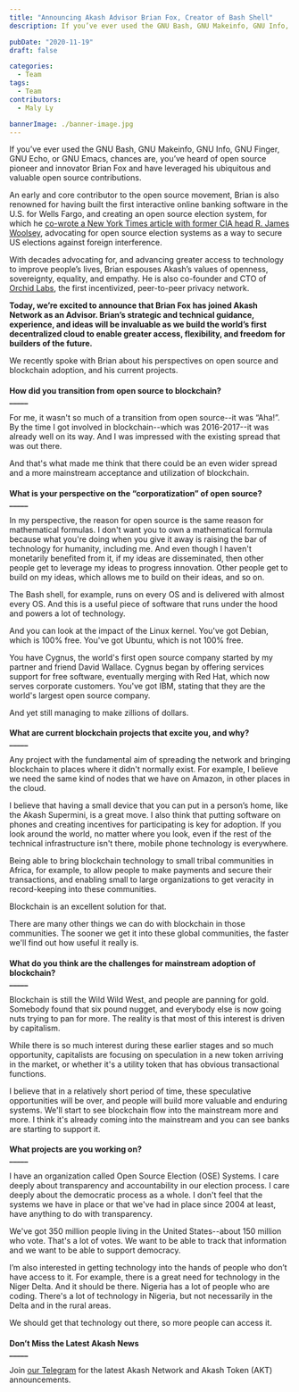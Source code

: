 ```yaml
---
title: "Announcing Akash Advisor Brian Fox, Creator of Bash Shell"
description: If you’ve ever used the GNU Bash, GNU Makeinfo, GNU Info, GNU Finger, GNU Echo, or GNU Emacs, chances are, you’ve heard of open source pioneer and innovator Brian Fox and have leveraged his ubiquitous and valuable open source contributions.

pubDate: "2020-11-19"
draft: false

categories:
  - Team
tags:
  - Team
contributors:
  - Maly Ly

bannerImage: ./banner-image.jpg
---
```

If you’ve ever used the GNU Bash, GNU Makeinfo, GNU Info, GNU Finger, GNU Echo, or GNU Emacs, chances are, you’ve heard of open source pioneer and innovator Brian Fox and have leveraged his ubiquitous and valuable open source contributions.  

An early and core contributor to the open source movement, Brian is also renowned for having built the first interactive online banking software in the U.S. for Wells Fargo, and creating an open source election system, for which he [co-wrote a New York Times article with former CIA head R. James Woolsey](https://www.nytimes.com/2017/08/03/opinion/open-source-software-hacker-voting.html), advocating for open source election systems as a way to secure US elections against foreign interference.  

With decades advocating for, and advancing greater access to technology to improve people’s lives, Brian espouses Akash’s values of openness, sovereignty, equality, and empathy. He is also co-founder and CTO of [Orchid Labs](https://www.orchid.com/), the first incentivized, peer-to-peer privacy network.  

**Today, we’re excited to announce that Brian Fox has joined Akash Network as an Advisor. Brian’s strategic and technical guidance, experience, and ideas will be invaluable as we build the world’s first decentralized cloud to enable greater access, flexibility, and freedom for builders of the future.**   

We recently spoke with Brian about his perspectives on open source and blockchain adoption, and his current projects.

####   
**How did you transition from open source to blockchain?**  
**\_\_\_\_\_**

For me, it wasn't so much of a transition from open source--it was “Aha!”. By the time I got involved in blockchain--which was 2016-2017--it was already well on its way. And I was impressed with the existing spread that was out there.   

And that's what made me think that there could be an even wider spread and a more mainstream acceptance and utilization of blockchain.

####   
**What is your perspective on the “corporatization” of open source?**   
**\_\_\_\_\_**

In my perspective, the reason for open source is the same reason for mathematical formulas. I don't want you to own a mathematical formula because what you're doing when you give it away is raising the bar of technology for humanity, including me. And even though I haven't monetarily benefited from it, if my ideas are disseminated, then other people get to leverage my ideas to progress innovation. Other people get to build on my ideas, which allows me to build on their ideas, and so on.  

The Bash shell, for example, runs on every OS and is delivered with almost every OS. And this is a useful piece of software that runs under the hood and powers a lot of technology.   

And you can look at the impact of the Linux kernel. You've got Debian, which is 100% free. You've got Ubuntu, which is not 100% free.   

You have Cygnus, the world's first open source company started by my partner and friend David Wallace. Cygnus began by offering services support for free software, eventually merging with Red Hat, which now serves corporate customers. You've got IBM, stating that they are the world's largest open source company.  

And yet still managing to make zillions of dollars.

####   
**What are current blockchain projects that excite you, and why?**  
**\_\_\_\_\_**  

Any project with the fundamental aim of spreading the network and bringing blockchain to places where it didn't normally exist. For example, I believe we need the same kind of nodes that we have on Amazon, in other places in the cloud.   

I believe that having a small device that you can put in a person’s home, like the Akash Supermini, is a great move. I also think that putting software on phones and creating incentives for participating is key for adoption. If you look around the world, no matter where you look, even if the rest of the technical infrastructure isn't there, mobile phone technology is everywhere.

Being able to bring blockchain technology to small tribal communities in Africa, for example, to allow people to make payments and secure their transactions, and enabling small to large organizations to get veracity in record-keeping into these communities.   

Blockchain is an excellent solution for that.  

There are many other things we can do with blockchain in those communities. The sooner we get it into these global communities, the faster we'll find out how useful it really is.

####   
**What do you think are the challenges for mainstream adoption of blockchain?**  
**\_\_\_\_\_**

Blockchain is still the Wild Wild West, and people are panning for gold. Somebody found that six pound nugget, and everybody else is now going nuts trying to pan for more. The reality is that most of this interest is driven by capitalism.   

While there is so much interest during these earlier stages and so much opportunity, capitalists are focusing on speculation in a new token arriving in the market, or whether it's a utility token that has obvious transactional functions.   

I believe that in a relatively short period of time, these speculative opportunities will be over, and people will build more valuable and enduring systems. We'll start to see blockchain flow into the mainstream more and more. I think it's already coming into the mainstream and you can see banks are starting to support it. 

####   
**What projects are you working on?**  
**\_\_\_\_\_**

I have an organization called Open Source Election (OSE) Systems. I care deeply about transparency and accountability in our election process. I care deeply about the democratic process as a whole. I don't feel that the systems we have in place or that we've had in place since 2004 at least, have anything to do with transparency.   

We've got 350 million people living in the United States--about 150 million who vote. That's a lot of votes. We want to be able to track that information and we want to be able to support democracy.  

I’m also interested in getting technology into the hands of people who don’t have access to it. For example, there is a great need for technology in the Niger Delta. And it should be there. Nigeria has a lot of people who are coding. There's a lot of technology in Nigeria, but not necessarily in the Delta and in the rural areas.   

We should get that technology out there, so more people can access it.

####   
**Don’t Miss the Latest Akash News**  
**\_\_\_\_\_**

Join [our Telegram](https://t.me/AkashNW) for the latest Akash Network and Akash Token (AKT) announcements.